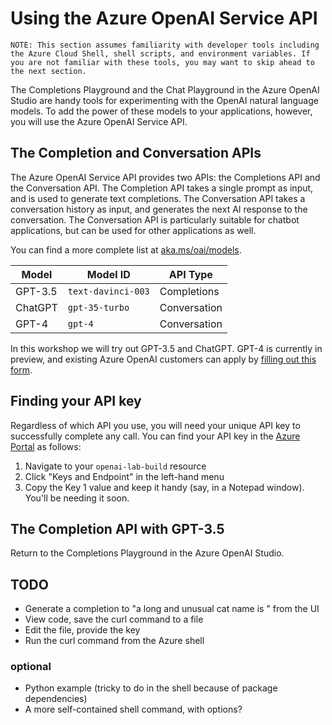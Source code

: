 # Using the Azure OpenAI Service API

    NOTE: This section assumes familiarity with developer tools including the Azure Cloud Shell, shell scripts, and environment variables. If you are not familiar with these tools, you may want to skip ahead to the next section.

The Completions Playground and the Chat Playground in the Azure OpenAI Studio are handy tools for experimenting with the OpenAI natural language models. To add the power of these models to your applications, however, you will use the Azure OpenAI Service API.

## The Completion and Conversation APIs

The Azure OpenAI Service API provides two APIs: the Completions API and the Conversation API. The Completion API takes a single prompt as input, and is used to generate text completions. The Conversation API takes a conversation history as input, and generates the next AI response to the conversation. The Conversation API is particularly suitable for chatbot applications, but can be used for other applications as well.

You can find a more complete list at [aka.ms/oai/models](https://aka.ms/oai/models).

| Model | Model ID | API Type |
| ----| --------------- | --------------- |
| GPT-3.5 | `text-davinci-003` | Completions | 
| ChatGPT | `gpt-35-turbo` | Conversation |
| GPT-4 | `gpt-4` | Conversation |

In this workshop we will try out GPT-3.5 and ChatGPT. GPT-4 is currently in preview, and existing Azure OpenAI customers can apply by [filling out this form](https://aka.ms/oai/get-gpt4).

## Finding your API key

Regardless of which API you use, you will need your unique API key to successfully complete any call. You can find your API key in the [Azure Portal](https://portal.azure.com) as follows:

1. Navigate to your `openai-lab-build` resource
2. Click "Keys and Endpoint" in the left-hand menu
3. Copy the Key 1 value and keep it handy (say, in a Notepad window). You'll be needing it soon.

## The Completion API with GPT-3.5

Return to the Completions Playground in the Azure OpenAI Studio.

## TODO

* Generate a completion to "a long and unusual cat name is " from the UI
* View code, save the curl command to a file
* Edit the file, provide the key
* Run the curl command from the Azure shell

### optional

* Python example (tricky to do in the shell because of package dependencies)
* A more self-contained shell command, with options?












